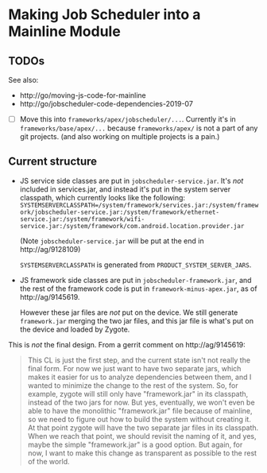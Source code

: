 # Making Job Scheduler into a Mainline Module

## TODOs

See also:
- http://go/moving-js-code-for-mainline
- http://go/jobscheduler-code-dependencies-2019-07

- [ ] Move this into `frameworks/apex/jobscheduler/...`. Currently it's in `frameworks/base/apex/...`
because `frameworks/apex/` is not a part of any git projects. (and also working on multiple
projects is a pain.)

## Current structure

- JS service side classes are put in `jobscheduler-service.jar`.
It's *not* included in services.jar, and instead it's put in the system server classpath,
which currently looks like the following:
`SYSTEMSERVERCLASSPATH=/system/framework/services.jar:/system/framework/jobscheduler-service.jar:/system/framework/ethernet-service.jar:/system/framework/wifi-service.jar:/system/framework/com.android.location.provider.jar`

  (Note `jobscheduler-service.jar` will be put at the end in http://ag/9128109)

  `SYSTEMSERVERCLASSPATH` is generated from `PRODUCT_SYSTEM_SERVER_JARS`.

- JS framework side classes are put in `jobscheduler-framework.jar`,
and the rest of the framework code is put in `framework-minus-apex.jar`,
as of http://ag/9145619.

  However these jar files are *not* put on the device. We still generate
  `framework.jar` merging the two jar files, and this jar file is what's
  put on the device and loaded by Zygote.


This is *not* the final design. From a gerrit comment on http://ag/9145619:

> This CL is just the first step, and the current state isn't not really the final form. For now we just want to have two separate jars, which makes it easier for us to analyze dependencies between them, and I wanted to minimize the change to the rest of the system. So, for example, zygote will still only have "framework.jar" in its classpath, instead of the two jars for now.
> But yes, eventually, we won't even be able to have the monolithic "framework.jar" file because of mainline, so we need to figure out how to build the system without creating it. At that point zygote will have the two separate jar files in its classpath.
> When we reach that point, we should revisit the naming of it, and yes, maybe the simple "framework.jar" is a good option.
> But again, for now, I want to make this change as transparent as possible to the rest of the world.
